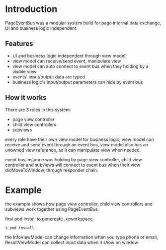 

# Introduction

PageEventBus was a modular system build for page internal data exchange, UI and business logic independent.

## Features

- UI and business logic independent through view model
- view model can receive/send event, manipulate view
- view model can auto connect to event bus when they holding by a visible view
- events' input/output data are typed
- business logic's input/output parameters can hide by event bus

## How it works

There are 3 roles in this system:

- page view controller
- child view controllers
- subviews

every role have their own view model for business logic, view model can receive and send event through an event bus, view model also has an unowned view reference, so it can manipulate view when needed.

event bus instance was holding by page view controller, child view controller and subviews will connect to event bus when their view didMoveToWindow, through responder chain.


# Example

the example shows how page view controller, child view controllers and subviews work together using PageEventBus.

first pod install to genereate .xcworkspace

```bash
$ pod install
```

the InfoViewModel can change information when you type phone or email, ResultViewModel can collect input data when it show on window.
